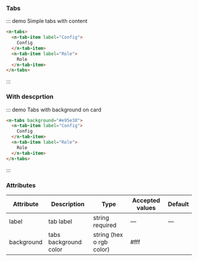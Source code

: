 <script>
  export default {
    data() {
      return{}
    }
  }
</script>

### Tabs
::: demo Simple tabs with content

```html
<n-tabs>
  <n-tab-item label="Config">
    Config
  </n-tab-item>
  <n-tab-item label="Role">
    Role
  </n-tab-item>
</n-tabs>
```
:::

### With descprtion

::: demo Tabs with background on card

```html
<n-tabs background="#e95e38">
  <n-tab-item label="Config">
    Config
  </n-tab-item>
  <n-tab-item label="Role">
    Role
  </n-tab-item>
</n-tabs>
```
:::


### Attributes
| Attribute      | Description    | Type      | Accepted values       | Default   |
|---------- |-------- |---------- |--------------------  |----- |
| label     | tab label   | string required |        —       |    —     |
| background     | tabs background color   | string (hex o rgb color)    |  #fff |    
